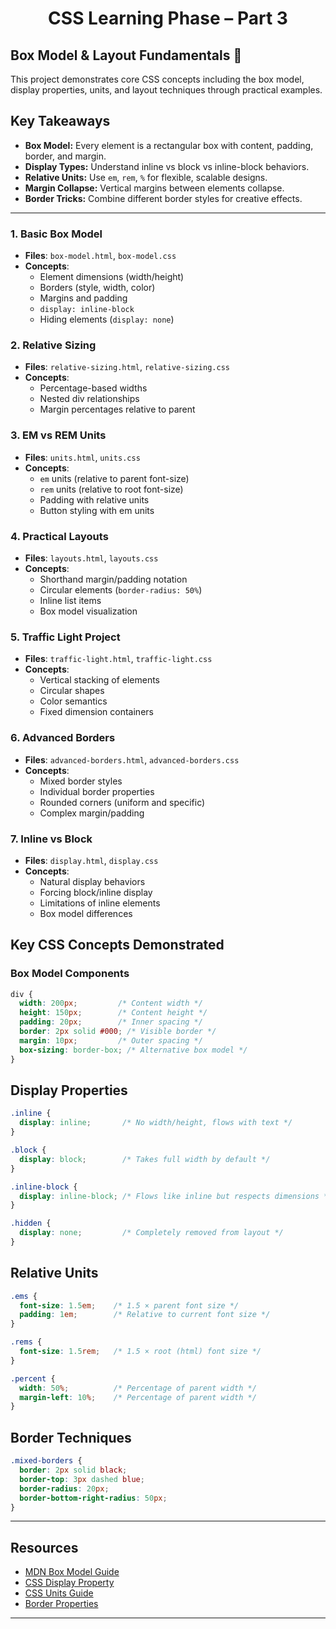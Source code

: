 <h1 style="text-align: center;">CSS Learning Phase – Part 3</h1>

## Box Model & Layout Fundamentals 🎨


This project demonstrates core CSS concepts including the box model, display properties, units, and layout techniques through practical examples.

## Key Takeaways

- **Box Model:** Every element is a rectangular box with content, padding, border, and margin.  
- **Display Types:** Understand inline vs block vs inline-block behaviors.  
- **Relative Units:** Use `em`, `rem`, `%` for flexible, scalable designs.  
- **Margin Collapse:** Vertical margins between elements collapse.  
- **Border Tricks:** Combine different border styles for creative effects.

---

### 1. Basic Box Model
- **Files**: `box-model.html`, `box-model.css`
- **Concepts**:
  - Element dimensions (width/height)
  - Borders (style, width, color)
  - Margins and padding
  - `display: inline-block`
  - Hiding elements (`display: none`)

### 2. Relative Sizing
- **Files**: `relative-sizing.html`, `relative-sizing.css`
- **Concepts**:
  - Percentage-based widths
  - Nested div relationships
  - Margin percentages relative to parent

### 3. EM vs REM Units
- **Files**: `units.html`, `units.css`
- **Concepts**:
  - `em` units (relative to parent font-size)
  - `rem` units (relative to root font-size)
  - Padding with relative units
  - Button styling with em units

### 4. Practical Layouts
- **Files**: `layouts.html`, `layouts.css`
- **Concepts**:
  - Shorthand margin/padding notation
  - Circular elements (`border-radius: 50%`)
  - Inline list items
  - Box model visualization

### 5. Traffic Light Project
- **Files**: `traffic-light.html`, `traffic-light.css`
- **Concepts**:
  - Vertical stacking of elements
  - Circular shapes
  - Color semantics
  - Fixed dimension containers

### 6. Advanced Borders
- **Files**: `advanced-borders.html`, `advanced-borders.css`
- **Concepts**:
  - Mixed border styles
  - Individual border properties
  - Rounded corners (uniform and specific)
  - Complex margin/padding

### 7. Inline vs Block
- **Files**: `display.html`, `display.css`
- **Concepts**:
  - Natural display behaviors
  - Forcing block/inline display
  - Limitations of inline elements
  - Box model differences

## Key CSS Concepts Demonstrated

### Box Model Components
```css
div {
  width: 200px;         /* Content width */
  height: 150px;        /* Content height */
  padding: 20px;        /* Inner spacing */
  border: 2px solid #000; /* Visible border */
  margin: 10px;         /* Outer spacing */
  box-sizing: border-box; /* Alternative box model */
}
```
## Display Properties

```css
.inline {
  display: inline;       /* No width/height, flows with text */
}

.block {
  display: block;        /* Takes full width by default */
}

.inline-block {
  display: inline-block; /* Flows like inline but respects dimensions */
}

.hidden {
  display: none;         /* Completely removed from layout */
}
```
## Relative Units

```css
.ems {
  font-size: 1.5em;    /* 1.5 × parent font size */
  padding: 1em;        /* Relative to current font size */
}

.rems {
  font-size: 1.5rem;   /* 1.5 × root (html) font size */
}

.percent {
  width: 50%;          /* Percentage of parent width */
  margin-left: 10%;    /* Percentage of parent width */
}
```
## Border Techniques

```css
.mixed-borders {
  border: 2px solid black;
  border-top: 3px dashed blue;
  border-radius: 20px;
  border-bottom-right-radius: 50px;
}
```
---
## Resources
- [MDN Box Model Guide](https://developer.mozilla.org/en-US/docs/Learn/CSS/Building_blocks/The_box_model)  
- [CSS Display Property](https://developer.mozilla.org/en-US/docs/Web/CSS/display)  
- [CSS Units Guide](https://developer.mozilla.org/en-US/docs/Learn/CSS/Building_blocks/Values_and_units)  
- [Border Properties](https://developer.mozilla.org/en-US/docs/Web/CSS/border)

---
